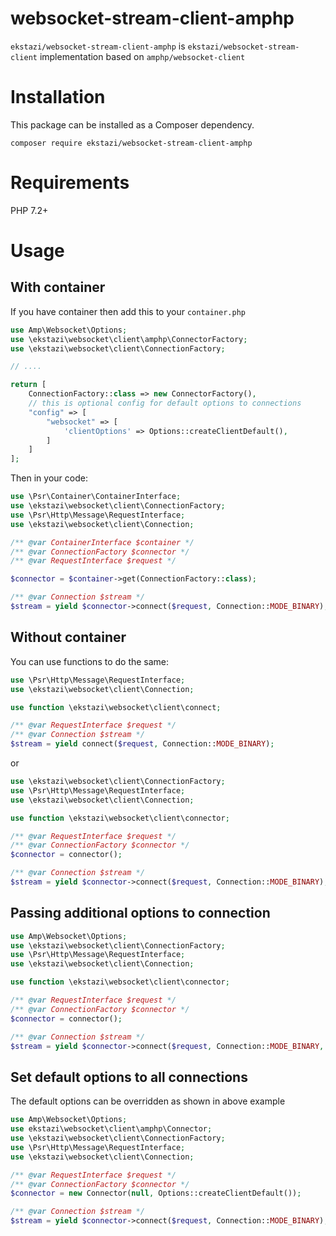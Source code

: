 # websocket-stream-client-amphp
`ekstazi/websocket-stream-client-amphp` is `ekstazi/websocket-stream-client` implementation based on `amphp/websocket-client`
# Installation
This package can be installed as a Composer dependency.

`composer require ekstazi/websocket-stream-client-amphp`
# Requirements
PHP 7.2+
# Usage
## With container
If you have container then add this to your `container.php`
```php
use Amp\Websocket\Options;
use \ekstazi\websocket\client\amphp\ConnectorFactory;
use \ekstazi\websocket\client\ConnectionFactory;

// ....

return [
    ConnectionFactory::class => new ConnectorFactory(),
    // this is optional config for default options to connections
    "config" => [
        "websocket" => [
            'clientOptions' => Options::createClientDefault(),
        ]
    ]
];
```
Then in your code:
```php
use \Psr\Container\ContainerInterface;
use \ekstazi\websocket\client\ConnectionFactory;
use \Psr\Http\Message\RequestInterface;
use \ekstazi\websocket\client\Connection;

/** @var ContainerInterface $container */
/** @var ConnectionFactory $connector */
/** @var RequestInterface $request */

$connector = $container->get(ConnectionFactory::class);

/** @var Connection $stream */
$stream = yield $connector->connect($request, Connection::MODE_BINARY);

```

## Without container
You can use functions to do the same:
```php
use \Psr\Http\Message\RequestInterface;
use \ekstazi\websocket\client\Connection;

use function \ekstazi\websocket\client\connect;

/** @var RequestInterface $request */
/** @var Connection $stream */
$stream = yield connect($request, Connection::MODE_BINARY);
```
or
```php
use \ekstazi\websocket\client\ConnectionFactory;
use \Psr\Http\Message\RequestInterface;
use \ekstazi\websocket\client\Connection;

use function \ekstazi\websocket\client\connector;

/** @var RequestInterface $request */
/** @var ConnectionFactory $connector */
$connector = connector();

/** @var Connection $stream */
$stream = yield $connector->connect($request, Connection::MODE_BINARY);
```

## Passing additional options to connection
```php
use Amp\Websocket\Options;
use \ekstazi\websocket\client\ConnectionFactory;
use \Psr\Http\Message\RequestInterface;
use \ekstazi\websocket\client\Connection;

use function \ekstazi\websocket\client\connector;

/** @var RequestInterface $request */
/** @var ConnectionFactory $connector */
$connector = connector();

/** @var Connection $stream */
$stream = yield $connector->connect($request, Connection::MODE_BINARY, Options::createClientDefault()->withoutHeartbeat());
```
## Set default options to all connections
The default options can be overridden as shown in above example
```php
use Amp\Websocket\Options;
use ekstazi\websocket\client\amphp\Connector;
use \ekstazi\websocket\client\ConnectionFactory;
use \Psr\Http\Message\RequestInterface;
use \ekstazi\websocket\client\Connection;

/** @var RequestInterface $request */
/** @var ConnectionFactory $connector */
$connector = new Connector(null, Options::createClientDefault());

/** @var Connection $stream */
$stream = yield $connector->connect($request, Connection::MODE_BINARY);
```
